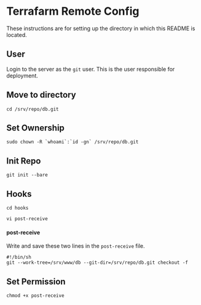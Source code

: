 # Terrafarm Remote Config

These instructions are for setting up the directory in which this README is located.

## User
Login to the server as the `git` user. This is the user responsible for deployment.

## Move to directory
```
cd /srv/repo/db.git
```

## Set Ownership
```
sudo chown -R `whoami`:`id -gn` /srv/repo/db.git
```

## Init Repo
```
git init --bare
```

## Hooks
```
cd hooks

vi post-receive
```
#### post-receive
Write and save these two lines in the `post-receive` file.
```
#!/bin/sh
git --work-tree=/srv/www/db --git-dir=/srv/repo/db.git checkout -f
```

## Set Permission
```
chmod +x post-receive
```

